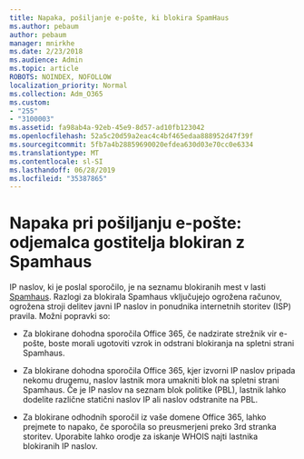 ```yaml
---
title: Napaka, pošiljanje e-pošte, ki blokira SpamHaus
ms.author: pebaum
author: pebaum
manager: mnirkhe
ms.date: 2/23/2018
ms.audience: Admin
ms.topic: article
ROBOTS: NOINDEX, NOFOLLOW
localization_priority: Normal
ms.collection: Adm_O365
ms.custom:
- "255"
- "3100003"
ms.assetid: fa98ab4a-92eb-45e9-8d57-ad10fb123042
ms.openlocfilehash: 52a5c20d59a2eac4c4bf465edaa888952d47f39f
ms.sourcegitcommit: 5fb7a4b28859690020efdea630d03e70cc0e6334
ms.translationtype: MT
ms.contentlocale: sl-SI
ms.lasthandoff: 06/28/2019
ms.locfileid: "35387865"
---
```

# <a name="error-sending-email-client-host-blocked-using-spamhaus"></a>Napaka pri pošiljanju e-pošte: odjemalca gostitelja blokiran z Spamhaus

IP naslov, ki je poslal sporočilo, je na seznamu blokiranih mest v lasti [Spamhaus](https://go.microsoft.com/fwlink/p/?linkid=123245). Razlogi za blokirala Spamhaus vključujejo ogrožena računov, ogrožena stroji delitev javni IP naslov in ponudnika internetnih storitev (ISP) pravila. Možni popravki so:
  
- Za blokirane dohodna sporočila Office 365, če nadzirate strežnik vir e-pošte, boste morali ugotoviti vzrok in odstrani blokiranja na spletni strani Spamhaus.

- Za blokirane dohodna sporočila Office 365, kjer izvorni IP naslov pripada nekomu drugemu, naslov lastnik mora umakniti blok na spletni strani Spamhaus. Če je IP naslov na seznam blok politike (PBL), lastnik lahko dodelite različne statični naslov IP ali naslov odstranite na PBL.

- Za blokirane odhodnih sporočil iz vaše domene Office 365, lahko prejmete to napako, če sporočila so preusmerjeni preko 3rd stranka storitev. Uporabite lahko orodje za iskanje WHOIS najti lastnika blokiranih IP naslov.

